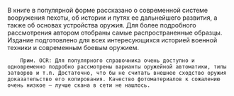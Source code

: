 <!--2025-05-10 13:02:43--><!--pdate:2001-07-15T00:00:00+00:00-->
В книге в популярной форме рассказано о современной системе вооружения пехоты, об истории и путях ее дальнейшего развития, а также об основах устройства оружия. Для более подробного рассмотрения автором отобраны самые распространенные образцы. Издание подготовлено для всех интересующихся историей военной техники и современным боевым оружием.
	
		Прим. OCR: Для популярного справочника очень доступно и одновременно подробно рассмотрены варианты оружейной автоматики, типы затворов и т.п. Достаточно, что бы не считать внешнее сходство оружия доказательство его копирования. Качество фотоматериалов к сожалению очень низкое – лучше скана в сети не нашлось.
